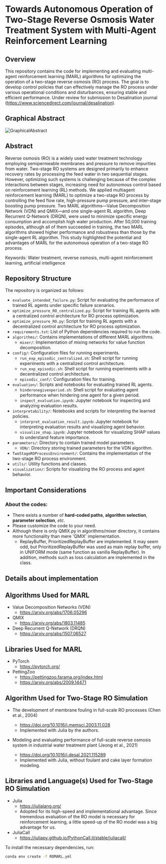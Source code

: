 # Towards Autonomous Operation of Two-Stage Reverse Osmosis Water Treatment System with Multi-Agent Reinforcement Learning

## Overview

This repository contains the code for implementing and evaluating multi-agent reinforcement learning (MARL) algorithms for optimizing the operation of a two-stage reverse osmosis (RO) process. The goal is to develop control policies that can effectively manage the RO process under various operational conditions and disturbances, ensuring stable and efficient performance. Under review for submission to Desalination journal (https://www.sciencedirect.com/journal/desalination).

## Graphical Abstract
![GraphicalAbstract](https://github.com/user-attachments/assets/608ddaf7-ff39-4e18-aa3f-c72878d24ddf)

## Abstract
Reverse osmosis (RO) is a widely used water treatment technology employing semipermeable membranes and pressure to remove impurities from water. Two-stage RO systems are designed primarily to enhance recovery rates by processing the feed water in two sequential stages. However, optimizing such systems is challenging because of the complex interactions between stages, increasing need for autonomous control based on reinforcement learning (RL) methods. We applied multiagent reinforcement learning (MARL) to optimize a two-stage RO process by controlling the feed flow rate, high-pressure pump pressure, and inter-stage boosting pump pressure. Two MARL algorithms—Value Decomposition Network (VDN) and QMIX—and one single-agent RL algorithm, Deep Recurrent Q-Network (DRQN), were used to minimize specific energy consumption and accomplish high water production. After 50,000 training episodes, although all of them succeeded in training, the two MARL algorithms showed higher performance and robustness than those by the single-agent RL algorithm. This study highlighted the potential and advantages of MARL for the autonomous operation of a two-stage RO process.

Keywords: Water treatment, reverse osmosis, multi-agent reinforcement learning, artificial intelligence

## Repository Structure

The repository is organized as follows:

-   `evaluate_intended_failure.py`: Script for evaluating the performance of trained RL agents under specific failure scenarios.
-   `optimize_pressure_RO_centralized.py`: Script for training RL agents with a centralized control architecture for RO process optimization.
-   `optimize_pressure_RO.py`: Script for training RL agents with a decentralized control architecture for RO process optimization.
-   `requirements.txt`: List of Python dependencies required to run the code.
-   `algorithms/`: Contains implementations of different MARL algorithms.
    -   `mixer/`: Implementation of mixing networks for value function decomposition.
-   `config/`: Configuration files for running experiments.
    -   `run_exp_episodic_centralized.sh`: Shell script for running experiments with a centralized control architecture.
    -   `run_exp_episodic.sh`: Shell script for running experiments with a decentralized control architecture.
    -   `episodic_conf/`: Configuration files for training.
-   `evaluation/`: Scripts and notebooks for evaluating trained RL agents.
    -   `hinderonegivenperiod.sh`: Shell script for evaluating agent performance when hindering one agent for a given period.
    -   `inspect_evaluation.ipynb`: Jupyter notebook for inspecting and analyzing evaluation results.
-   `interpretability/`: Notebooks and scripts for interpreting the learned policies.
    -   `interpret_evaluation_result.ipynb`: Jupyter notebook for interpreting evaluation results and visualizing agent behavior.
    -   `visualize_shap.ipynb`: Jupyter notebook for visualizing SHAP values to understand feature importance.
-   `parameters/`: Directory to contain trained model parameters.
    -   `VDN/`: Directory storing trained parameters for the VDN algorithm.
-   `TwoStageROProcessEnvironment/`: Contains the implementation of the two-stage RO process environment.
-   `utils/`: Utility functions and classes.
-   `visualization/`: Scripts for visualizing the RO process and agent behavior.

## Important Considerations

### About the codes:
-   There exists a number of **hard-coded paths**, **algorithm selection**, **parameter selection**, _etc_.
-   Please customize the code to your need.
-   Although there is only QMIX.py in algorithms/mixer directory, it contains more functionality than mere 'QMIX' implementation.
    -   ReplayBuffer, PrioritizedReplayBuffer are implemented. It may seem odd, but PrioritizedReplayBuffer was used as main replay buffer, only in UNIFORM mode (same function as vanilla ReplayBuffer). In addition, methods such as loss calculation are implemented in the class.

## Details about implementation

## Algorithms Used for MARL
-   Value Decomposition Networks (VDN)
    -   https://arxiv.org/abs/1706.05296
-   QMIX
    -   https://arxiv.org/abs/1803.11485
-   Deep Recurrent Q-Network (DRQN)
    -   https://arxiv.org/abs/1507.06527

## Libraries Used for MARL
-   PyTorch
    -   https://pytorch.org/
-   PettingZoo
    -   https://pettingzoo.farama.org/index.html
    -   https://arxiv.org/abs/2009.14471


## Algorithm Used for Two-Stage RO Simulation
-   The development of membrane fouling in full-scale RO processes (Chen et al., 2004)
    -   https://doi.org/10.1016/j.memsci.2003.11.028
    -   Implemented with Julia by the authors.

-   Modeling and evaluating performance of full-scale reverse osmosis system in industrial water treatment plant (Jeong et al., 2021)
    -   https://doi.org/10.1016/j.desal.2021.115289
    -   Implemented with Julia, without foulant and cake layer formation modeling. 

## Libraries and Language(s) Used for Two-Stage RO Simulation
-   Julia
    -   https://julialang.org/
    -   Adopted for its high-speed and implementational advantage. Since tremendous evaluation of the RO model is necessary for reinforcement learning, a little speed-up of the RO model was a big advantage for us.
-   JuliaCall
    -   https://juliapy.github.io/PythonCall.jl/stable/juliacall/




To install the necessary dependencies, run:

```bash
conda env create -f ROMARL.yml
